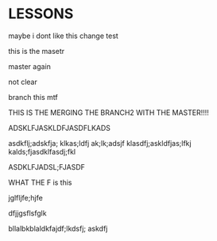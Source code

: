 # LESSONS


maybe i dont like this change
test

this is the masetr

master again

not clear

branch this mtf

THIS IS THE MERGING THE BRANCH2 WITH THE MASTER!!!!

ADSKLFJASKLDFJASDFLKADS

asdkflj;adskfja; klkas;ldfj ak;lk;adsjf
klasdfj;askldfjas;lfkj
kalds;fjasdklfasdj;fkl



ASDKLFJADSL;FJASDF

WHAT THE F is this


jglfljfe;hjfe

dfjjgsflsfglk



bllalbkblaldkfajdf;lkdsfj; askdfj

